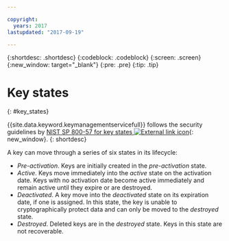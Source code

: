 ```yaml
---

copyright:
  years: 2017
lastupdated: "2017-09-19"

---
```


{:shortdesc: .shortdesc}
{:codeblock: .codeblock}
{:screen: .screen}
{:new_window: target="_blank"}
{:pre: .pre}
{:tip: .tip}

# Key states
{: #key_states}

{{site.data.keyword.keymanagementservicefull}} follows the security guidelines by [NIST SP 800-57 for key states ![External link icon](../../icons/launch-glyph.svg "External link icon")](http://nvlpubs.nist.gov/nistpubs/SpecialPublications/NIST.SP.800-57pt1r4.pdf){: new_window}.
{: shortdesc}

A key can move through a series of six states in its lifecycle:
- _Pre-activation_. Keys are initially created in the _pre-activation_ state.
- _Active_. Keys move immediately into the _active_ state on the activation date. Keys with no activation date become active immediately and remain active until they expire or are destroyed.
- _Deactivated_. A key move into the _deactivated_ state on its expiration date, if one is assigned. In this state, the key is unable to cryptographically protect data and can only be moved to the _destroyed_ state.
- _Destroyed_. Deleted keys are in the _destroyed_ state. Keys in this state are not recoverable.
